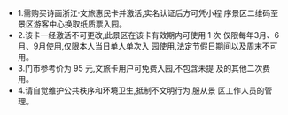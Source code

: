 - 1.需购买诗画浙江·文旅惠民卡并激活,实名认证后方可凭小程 序景区二维码至景区游客中心换取纸质票入园。
- 2.该卡一经激活不可更改,此景区在该卡有效期内可使用 1 次 仅限每年3月、6月、9月使用,仅限本人当日单人单次入 园使用,法定节假日期间以及周末不可用。
- 3.门市参考价为 95 元,文旅卡用户可免费入园,不包含未提 及的其他二次费用。
- 4.请自觉维护公共秩序和环境卫生,抵制不文明行为,服从景 区工作人员的管理。